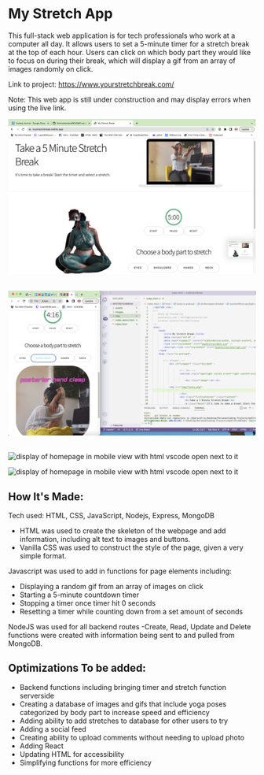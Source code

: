 # My Stretch App
This full-stack web application is for tech professionals who work at a computer all day. It allows users to set a 5-minute timer for a stretch break at the top of each hour. Users can click on which body part they would like to focus on during their break, which will display a gif from an array of images randomly on click.


Link to project: https://www.yourstretchbreak.com/

Note: This web app is still under construction and may display errors when using the live link.



![display of homepage of my stretch app application showing a woman stretching on laptop view with caption "Take a 5 minute stretch break", 5 minute timer, and buttons for body parts neck, shoulders, hands, eyes](public/img/mystretchapp.png)<br><br>

![display of homepage in mobile view with html vscode open next to it](public/img/mobileview.png)
<br><br>

![display of homepage in mobile view with html vscode open next to it](public/img/wire1.png)

![display of homepage in mobile view with html vscode open next to it](public/img/wire2.png)






## How It's Made:
Tech used: HTML, CSS, JavaScript, Nodejs, Express, MongoDB

- HTML was used to create the skeleton of the webpage and add information, including alt text to images and buttons.
- Vanilla CSS was used to construct the style of the page, given a very simple format.

Javascript was used to add in functions for page elements including:

- Displaying a random gif from an array of images on click
- Starting a 5-minute countdown timer
- Stopping a timer once timer hit 0 seconds
- Resetting a timer while counting down from a set amount of seconds

NodeJS was used for all backend routes
-Create, Read, Update and Delete functions were created with information being sent to and pulled from MongoDB.

## Optimizations To be added:
- Backend functions including bringing timer and stretch function serverside
- Creating a database of images and gifs that include yoga poses categorized by body part to increase speed and efficiency
- Adding ability to add stretches to database for other users to try
- Adding a social feed
- Creating ability to upload comments without needing to upload photo
- Adding React
- Updating HTML for accessibility
- Simplifying functions for more efficiency



